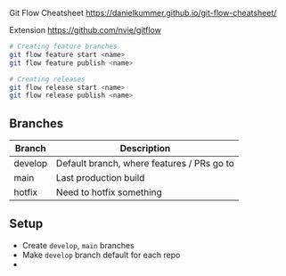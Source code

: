 

Git Flow Cheatsheet
https://danielkummer.github.io/git-flow-cheatsheet/

Extension
https://github.com/nvie/gitflow

```bash
# Creating feature branches
git flow feature start <name>
git flow feature publish <name>

# Creating releases
git flow release start <name>
git flow release publish <name>

```

## Branches

| Branch | Description |
| --- | --- |
| develop | Default branch, where features / PRs go to |
| main | Last production build |
| hotfix | Need to hotfix something |

## Setup

- Create `develop`, `main` branches
- Make `develop` branch default for each repo
-
